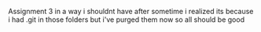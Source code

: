 Assignment 3 in a way i shouldnt have
after sometime i realized its because i had .git in those folders but i've purged them now so all should be good
